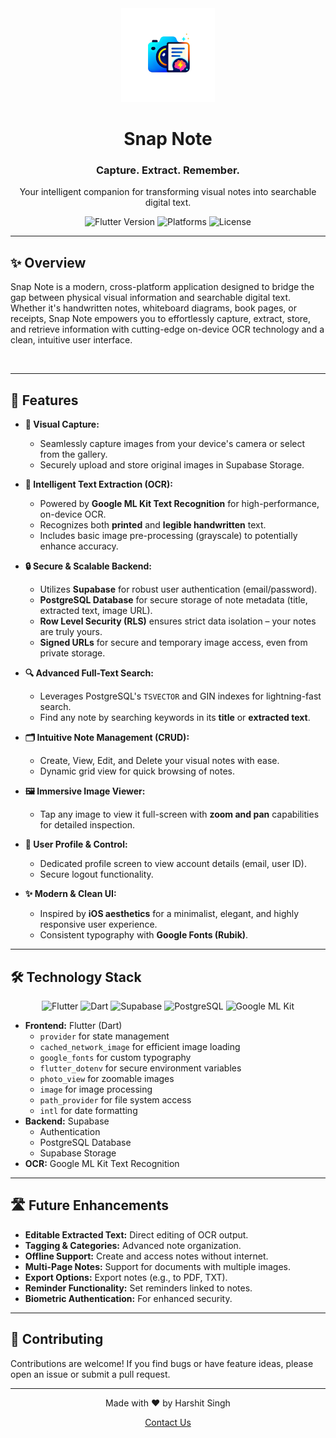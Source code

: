 <div align="center">
  <img src="https://raw.githubusercontent.com/harshitsingh070/Snap-Note/main/assets/images/logo.png" alt="Snap Note Logo" width="150" height="150">
  <h1>Snap Note</h1>
  <p><h3>Capture. Extract. Remember.</h3></p>
  <p>Your intelligent companion for transforming visual notes into searchable digital text.</p>

  <p>
    <img src="https://img.shields.io/badge/Flutter-3.x.x-blue?logo=flutter" alt="Flutter Version">
    <img src="https://img.shields.io/badge/Platform-Android%20%7C%20iOS%20%7C%20Web-lightgrey" alt="Platforms">
    <img src="https://img.shields.io/badge/License-MIT-green" alt="License">
  </p>
</div>

---

## ✨ Overview

Snap Note is a modern, cross-platform application designed to bridge the gap between physical visual information and searchable digital text. Whether it's handwritten notes, whiteboard diagrams, book pages, or receipts, Snap Note empowers you to effortlessly capture, extract, store, and retrieve information with cutting-edge on-device OCR technology and a clean, intuitive user interface.

<br>

---

## 🚀 Features

-   **📸 Visual Capture:**
    -   Seamlessly capture images from your device's camera or select from the gallery.
    -   Securely upload and store original images in Supabase Storage.

-   **🧠 Intelligent Text Extraction (OCR):**
    -   Powered by **Google ML Kit Text Recognition** for high-performance, on-device OCR.
    -   Recognizes both **printed** and **legible handwritten** text.
    -   Includes basic image pre-processing (grayscale) to potentially enhance accuracy.

-   **🔒 Secure & Scalable Backend:**
    -   Utilizes **Supabase** for robust user authentication (email/password).
    -   **PostgreSQL Database** for secure storage of note metadata (title, extracted text, image URL).
    -   **Row Level Security (RLS)** ensures strict data isolation – your notes are truly yours.
    -   **Signed URLs** for secure and temporary image access, even from private storage.

-   **🔍 Advanced Full-Text Search:**
    -   Leverages PostgreSQL's `TSVECTOR` and GIN indexes for lightning-fast search.
    -   Find any note by searching keywords in its **title** or **extracted text**.

-   **🗂️ Intuitive Note Management (CRUD):**
    -   Create, View, Edit, and Delete your visual notes with ease.
    -   Dynamic grid view for quick browsing of notes.

-   **🖼️ Immersive Image Viewer:**
    -   Tap any image to view it full-screen with **zoom and pan** capabilities for detailed inspection.

-   **👤 User Profile & Control:**
    -   Dedicated profile screen to view account details (email, user ID).
    -   Secure logout functionality.

-   **✨ Modern & Clean UI:**
    -   Inspired by **iOS aesthetics** for a minimalist, elegant, and highly responsive user experience.
    -   Consistent typography with **Google Fonts (Rubik)**.

---

## 🛠️ Technology Stack

<p align="center">
  <img src="https://img.shields.io/badge/Flutter-Official_SDK-blue?style=for-the-badge&logo=flutter" alt="Flutter">
  <img src="https://img.shields.io/badge/Dart-Language-0175C2?style=for-the-badge&logo=dart" alt="Dart">
  <img src="https://img.shields.io/badge/Supabase-Backend%20as%20a%20Service-3FC087?style=for-the-badge&logo=supabase" alt="Supabase">
  <img src="https://img.shields.io/badge/PostgreSQL-Database-336791?style=for-the-badge&logo=postgresql" alt="PostgreSQL">
  <img src="https://img.shields.io/badge/Google%20ML%20Kit-OCR-4285F4?style=for-the-badge&logo=google" alt="Google ML Kit">
</p>

-   **Frontend:** Flutter (Dart)
    -   `provider` for state management
    -   `cached_network_image` for efficient image loading
    -   `google_fonts` for custom typography
    -   `flutter_dotenv` for secure environment variables
    -   `photo_view` for zoomable images
    -   `image` for image processing
    -   `path_provider` for file system access
    -   `intl` for date formatting
-   **Backend:** Supabase
    -   Authentication
    -   PostgreSQL Database
    -   Supabase Storage
-   **OCR:** Google ML Kit Text Recognition

---

## 🛣️ Future Enhancements

-   **Editable Extracted Text:** Direct editing of OCR output.
-   **Tagging & Categories:** Advanced note organization.
-   **Offline Support:** Create and access notes without internet.
-   **Multi-Page Notes:** Support for documents with multiple images.
-   **Export Options:** Export notes (e.g., to PDF, TXT).
-   **Reminder Functionality:** Set reminders linked to notes.
-   **Biometric Authentication:** For enhanced security.

---

## 🤝 Contributing

Contributions are welcome! If you find bugs or have feature ideas, please open an issue or submit a pull request.

---


<div align="center">
  <p>Made with ❤️ by Harshit Singh</p>
  <p><a href="mailto:harshitsingh2807@gmail.com">Contact Us</a></p>
</div>

<br>